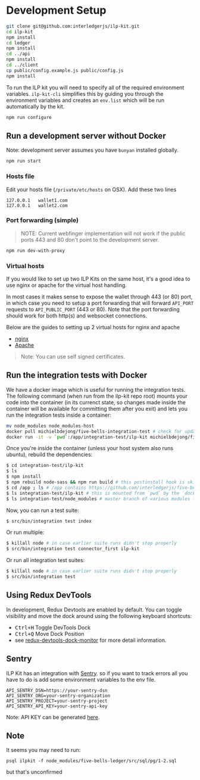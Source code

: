 # Development Setup

```bash
git clone git@github.com:interledgerjs/ilp-kit.git
cd ilp-kit
npm install
cd ledger
npm install
cd ../api
npm install
cd ../client
cp public/config.example.js public/config.js
npm install
```

To run the ILP kit you will need to specify all of the required environment variables. `ilp-kit-cli` simplifies this by guiding you through the environment variables and creates an `env.list` which will be run automatically by the kit.

```bash
npm run configure
```

## Run a development server without Docker

Note: development server assumes you have `bunyan` installed globally.

```bash
npm run start
```

### Hosts file

Edit your hosts file (`/private/etc/hosts` on OSX). Add these two lines

```
127.0.0.1   wallet1.com
127.0.0.1   wallet2.com
```

### Port forwarding (simple)

> NOTE: Current webfinger implementation will not work if the public ports 443 and 80 don't point to the development server.

``` sh
npm run dev-with-proxy
```

### Virtual hosts

If you would like to set up two ILP Kits on the same host, it's a good idea to use nginx or apache for the virtual host handling.

In most cases it makes sense to expose the wallet through 443 (or 80) port, in which case you need to setup a port forwarding that will forward `API_PORT` requests to `API_PUBLIC_PORT` (443 or 80). Note that the port forwarding should work for both http(s) and websocket connections.

Below are the guides to setting up 2 virtual hosts for nginx and apache
- [nginx](https://github.com/interledgerjs/ilp-kit/blob/master/docs/nginx.md)
- [Apache](https://github.com/interledgerjs/ilp-kit/blob/master/docs/apache.md)

> Note: You can use self signed certificates.

## Run the integration tests with Docker
We have a docker image which is useful for running the integration tests. The following command (when run from the
ilp-kit repo root) mounts your code into the container (in its currenct state, so changes made inside the container will be available for committing them after you exit) and lets you run the integration tests inside a container:

```sh
mv node_modules node_modules-host
docker pull michielbdejong/five-bells-integration-test # check for updates
docker run -it -v `pwd`:/app/integration-test/ilp-kit michielbdejong/five-bells-integration-test /bin/bash
```

Once you're inside the container (unless your host system also runs ubuntu), rebuild the dependencies:
```sh
$ cd integration-test/ilp-kit
$ ls
$ npm install
$ npm rebuild node-sass && npm run build # this postinstall hook is skipped when npm install is run as root
$ cd /app ; ls # /app contains https://github.com/interledgerjs/five-bells-integration-test
$ ls integration-test/ilp-kit # this is mounted from `pwd` by the `docker run` command above
$ ls integration-test/node_modules # master branch of various modules from when this Dockerfile was last built
```

Now, you can run a test suite:
```sh
$ src/bin/integration test index
```

Or run multiple:
```sh
$ killall node # in case earlier suite runs didn't stop properly
$ src/bin/integration test connector_first ilp-kit
```

Or run all integration test suites:
```sh
$ killall node # in case earlier suite runs didn't stop properly
$ src/bin/integration test
```

## Using Redux DevTools

In development, Redux Devtools are enabled by default. You can toggle visibility and move the dock around using the following keyboard shortcuts:

- <kbd>Ctrl+H</kbd> Toggle DevTools Dock
- <kbd>Ctrl+Q</kbd> Move Dock Position
- see [redux-devtools-dock-monitor](https://github.com/gaearon/redux-devtools-dock-monitor) for more detail information.

## Sentry

ILP Kit has an integration with [Sentry](https://sentry.io). so if you want to track errors all you have to do is add some environment variables to the env file.

```
API_SENTRY_DSN=https://your-sentry-dsn
API_SENTRY_ORG=your-sentry-organization
API_SENTRY_PROJECT=your-sentry-project
API_SENTRY_API_KEY=your-sentry-api-key
```

Note: API KEY can be generated [here](https://sentry.io/api/).

## Note

It seems you may need to run:
```
psql ilpkit -f node_modules/five-bells-ledger/src/sql/pg/1-2.sql
```
but that's unconfirmed
